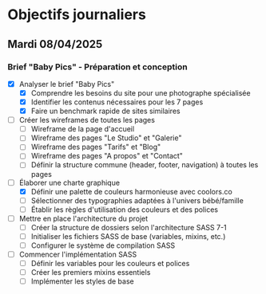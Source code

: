 # Objectifs journaliers

## Mardi 08/04/2025

### Brief "Baby Pics" - Préparation et conception

- [x] Analyser le brief "Baby Pics"
  - [x] Comprendre les besoins du site pour une photographe spécialisée
  - [x] Identifier les contenus nécessaires pour les 7 pages
  - [x] Faire un benchmark rapide de sites similaires

- [ ] Créer les wireframes de toutes les pages
  - [ ] Wireframe de la page d'accueil
  - [ ] Wireframe des pages "Le Studio" et "Galerie"
  - [ ] Wireframe des pages "Tarifs" et "Blog"
  - [ ] Wireframe des pages "A propos" et "Contact"
  - [ ] Définir la structure commune (header, footer, navigation) à toutes les pages

- [ ] Élaborer une charte graphique
  - [x] Définir une palette de couleurs harmonieuse avec coolors.co
  - [ ] Sélectionner des typographies adaptées à l'univers bébé/famille
  - [ ] Établir les règles d'utilisation des couleurs et des polices

- [ ] Mettre en place l'architecture du projet
  - [ ] Créer la structure de dossiers selon l'architecture SASS 7-1
  - [ ] Initialiser les fichiers SASS de base (variables, mixins, etc.)
  - [ ] Configurer le système de compilation SASS

- [ ] Commencer l'implémentation SASS
  - [ ] Définir les variables pour les couleurs et polices
  - [ ] Créer les premiers mixins essentiels
  - [ ] Implémenter les styles de base
